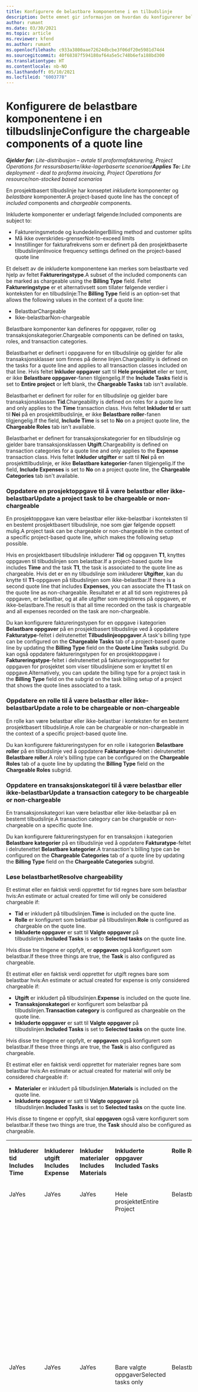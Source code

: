```yaml
---
title: Konfigurere de belastbare komponentene i en tilbudslinje
description: Dette emnet gir informasjon om hvordan du konfigurerer belastbare og ikke-belastbare komponenter på en prosjektbasert tilbudslinje.
author: rumant
ms.date: 03/30/2021
ms.topic: article
ms.reviewer: kfend
ms.author: rumant
ms.openlocfilehash: c933a3800aae72624dbcbe3f06df20e5981d74d4
ms.sourcegitcommit: 40f68387f594180af64a5e5c748b6efa188bd300
ms.translationtype: HT
ms.contentlocale: nb-NO
ms.lasthandoff: 05/10/2021
ms.locfileid: "6003778"
---
```

# <a name="configure-the-chargeable-components-of-a-quote-line"></a><span data-ttu-id="e3473-103">Konfigurere de belastbare komponentene i en tilbudslinje</span><span class="sxs-lookup"><span data-stu-id="e3473-103">Configure the chargeable components of a quote line</span></span> 

<span data-ttu-id="e3473-104">_**Gjelder for:** Lite-distribusjon – avtale til proformafakturering, Project Operations for ressursbaserte/ikke-lagerbaserte scenarioer_</span><span class="sxs-lookup"><span data-stu-id="e3473-104">_**Applies To:** Lite deployment - deal to proforma invoicing, Project Operations for resource/non-stocked based scenarios_</span></span>

<span data-ttu-id="e3473-105">En prosjektbasert tilbudslinje har konseptet *inkluderte* komponenter og *belastbare* komponenter.</span><span class="sxs-lookup"><span data-stu-id="e3473-105">A project-based quote line has the concept of *included* components and *chargeable* components.</span></span>

<span data-ttu-id="e3473-106">Inkluderte komponenter er underlagt følgende:</span><span class="sxs-lookup"><span data-stu-id="e3473-106">Included components are subject to:</span></span>

  - <span data-ttu-id="e3473-107">Faktureringsmetode og kundedelinger</span><span class="sxs-lookup"><span data-stu-id="e3473-107">Billing method and customer splits</span></span>
  - <span data-ttu-id="e3473-108">Må ikke overskrides-grenser</span><span class="sxs-lookup"><span data-stu-id="e3473-108">Not-to-exceed limits</span></span> 
  - <span data-ttu-id="e3473-109">Innstillinger for fakturafrekvens som er definert på den prosjektbaserte tilbudslinjen</span><span class="sxs-lookup"><span data-stu-id="e3473-109">Invoice frequency settings defined on the project-based quote line</span></span>

<span data-ttu-id="e3473-110">Et delsett av de inkluderte komponentene kan merkes som belastbarte ved hjelp av feltet **Faktureringstype**.</span><span class="sxs-lookup"><span data-stu-id="e3473-110">A subset of the included components can be marked as chargeable using the **Billing Type** field.</span></span> <span data-ttu-id="e3473-111">Feltet **Faktureringstype** er et alternativsett som tillater følgende verdier i konteksten for en tilbudslinje:</span><span class="sxs-lookup"><span data-stu-id="e3473-111">The **Billing Type** field is an option-set that allows the following values in the context of a quote line:</span></span>

  - <span data-ttu-id="e3473-112">Belastbar</span><span class="sxs-lookup"><span data-stu-id="e3473-112">Chargeable</span></span>
  - <span data-ttu-id="e3473-113">Ikke-belastbar</span><span class="sxs-lookup"><span data-stu-id="e3473-113">Non-chargeable</span></span>

<span data-ttu-id="e3473-114">Belastbare komponenter kan defineres for oppgaver, roller og transaksjonskategorier.</span><span class="sxs-lookup"><span data-stu-id="e3473-114">Chargeable components can be defined on tasks, roles, and transaction categories.</span></span>

<span data-ttu-id="e3473-115">Belastbarhet er definert i oppgavene for en tilbudslinje og gjelder for alle transaksjonsklasser som finnes på denne linjen.</span><span class="sxs-lookup"><span data-stu-id="e3473-115">Chargeability is defined on the tasks for a quote line and applies to all transaction classes included on that line.</span></span> <span data-ttu-id="e3473-116">Hvis feltet **Inkluder oppgaver** satt til **Hele prosjektet** eller er tomt, er ikke **Belastbare oppgaver**-fanen tilgjengelig.</span><span class="sxs-lookup"><span data-stu-id="e3473-116">If the **Include Tasks** field is set to **Entire project** or left blank, the **Chargeable Tasks** tab isn't available.</span></span>

<span data-ttu-id="e3473-117">Belastbarhet er definert for roller for en tilbudslinje og gjelder bare transaksjonsklassen **Tid**.</span><span class="sxs-lookup"><span data-stu-id="e3473-117">Chargeability is defined on roles for a quote line and only applies to the **Time** transaction class.</span></span> <span data-ttu-id="e3473-118">Hvis feltet **Inkluder td** er satt til **Nei** på en prosjekttilbudslinje, er ikke **Belastbare roller**-fanen tilgjengelig.</span><span class="sxs-lookup"><span data-stu-id="e3473-118">If the field, **Include Time** is set to **No** on a project quote line, the **Chargeable Roles** tab isn't available.</span></span>

<span data-ttu-id="e3473-119">Belastbarhet er definert for transaksjonskategorier for en tilbudslinje og gjelder bare transaksjonsklassen **Utgift**.</span><span class="sxs-lookup"><span data-stu-id="e3473-119">Chargeability is defined on transaction categories for a  quote line and only applies to the **Expense** transaction class.</span></span> <span data-ttu-id="e3473-120">Hvis feltet **Inkluder utgifter** er satt til **Nei** på en prosjekttilbudslinje, er ikke **Belastbare kategorier**-fanen tilgjengelig.</span><span class="sxs-lookup"><span data-stu-id="e3473-120">If the field, **Include Expenses** is set to **No** on a project quote line, the **Chargeable Categories** tab isn't available.</span></span>

### <a name="update-a-project-task-to-be-chargeable-or-non-chargeable"></a><span data-ttu-id="e3473-121">Oppdatere en prosjektoppgave til å være belastbar eller ikke-belastbar</span><span class="sxs-lookup"><span data-stu-id="e3473-121">Update a project task to be chargeable or non-chargeable</span></span>

<span data-ttu-id="e3473-122">En prosjektoppgave kan være belastbar eller ikke-belastbar i konteksten til en bestemt prosjektbasert tilbudslinje, noe som gjør følgende oppsett mulig.</span><span class="sxs-lookup"><span data-stu-id="e3473-122">A project task can be chargeable or non-chargeable in the context of a specific project-based quote line, which makes the following setup possible.</span></span>

<span data-ttu-id="e3473-123">Hvis en prosjektbasert tilbudslinje inkluderer **Tid** og oppgaven **T1**, knyttes oppgaven til tilbudslinjen som belastbar.</span><span class="sxs-lookup"><span data-stu-id="e3473-123">If a project-based quote line includes **Time** and the task **T1**, the task is associated to the quote line as chargeable.</span></span> <span data-ttu-id="e3473-124">Hvis det er en ny tilbudslinje som inkluderer **Utgifter**, kan du knytte til **T1**-oppgaven på tilbudslinjen som ikke-belastbar.</span><span class="sxs-lookup"><span data-stu-id="e3473-124">If there is a second quote line that includes **Expenses**, you can associate the **T1** task on the quote line as non-chargeable.</span></span> <span data-ttu-id="e3473-125">Resultatet er at all tid som registreres på oppgaven, er belastbar, og at alle utgifter som registreres på oppgaven, er ikke-belastbare.</span><span class="sxs-lookup"><span data-stu-id="e3473-125">The result is that all time recorded on the task is chargeable and all expenses recorded on the task are non-chargeable.</span></span>

<span data-ttu-id="e3473-126">Du kan konfigurere faktureringstypen for en oppgave i kategorien **Belastbare oppgaver** på en prosjektbasert tilbudslinje ved å oppdatere **Fakturatype**-feltet i delrutenettet **Tilbudslinjeoppgaver**.</span><span class="sxs-lookup"><span data-stu-id="e3473-126">A task's billing type can be configured on the **Chargeable Tasks** tab of a project-based quote line by updating the **Billing Type** field on the **Quote Line Tasks** subgrid.</span></span> <span data-ttu-id="e3473-127">Du kan også oppdatere faktureringstypen for en prosjektoppgave i **Faktureringstype**-feltet i delrutenettet på faktureringsoppsettet for oppgaven for prosjektet som viser tilbudslinjene som er knyttet til en oppgave.</span><span class="sxs-lookup"><span data-stu-id="e3473-127">Alternatively, you can update the billing type for a project task in the **Billing Type** field on the subgrid on the task billing setup of a project that shows the quote lines associated to a task.</span></span>

### <a name="update-a-role-to-be-chargeable-or-non-chargeable"></a><span data-ttu-id="e3473-128">Oppdatere en rolle til å være belastbar eller ikke-belastbar</span><span class="sxs-lookup"><span data-stu-id="e3473-128">Update a role to be chargeable or non-chargeable</span></span>

<span data-ttu-id="e3473-129">En rolle kan være belastbar eller ikke-belastbar i konteksten for en bestemt prosjektbasert tilbudslinje.</span><span class="sxs-lookup"><span data-stu-id="e3473-129">A role can be chargeable or non-chargeable in the context of a specific project-based quote line.</span></span>

<span data-ttu-id="e3473-130">Du kan konfigurere faktureringstypen for en rolle i kategorien **Belastbare roller** på en tilbudslinje ved å oppdatere **Fakturatype**-feltet i delrutenettet **Belastbare roller**.</span><span class="sxs-lookup"><span data-stu-id="e3473-130">A role's billing type can be configured on the **Chargeable Roles** tab of a quote line by updating the **Billing Type** field on the **Chargeable Roles** subgrid.</span></span>

### <a name="update-a-transaction-category-to-be-chargeable-or-non-chargeable"></a><span data-ttu-id="e3473-131">Oppdatere en transaksjonskategori til å være belastbar eller ikke-belastbar</span><span class="sxs-lookup"><span data-stu-id="e3473-131">Update a transaction category to be chargeable or non-chargeable</span></span>

<span data-ttu-id="e3473-132">En transaksjonskategori kan være belastbar eller ikke-belastbar på en bestemt tilbudslinje.</span><span class="sxs-lookup"><span data-stu-id="e3473-132">A transaction category can be chargeable or non-chargeable on a specific quote line.</span></span>

<span data-ttu-id="e3473-133">Du kan konfigurere faktureringstypen for en transaksjon i kategorien **Belastbare kategorier** på en tilbudslinje ved å oppdatere **Fakturatype**-feltet i delrutenettet **Belastbare kategorier**.</span><span class="sxs-lookup"><span data-stu-id="e3473-133">A transaction's billing type can be configured on the **Chargeable Categories** tab of a quote line by updating the **Billing Type** field on the **Chargeable Categories** subgrid.</span></span>

### <a name="resolve-chargeability"></a><span data-ttu-id="e3473-134">Løse belastbarhet</span><span class="sxs-lookup"><span data-stu-id="e3473-134">Resolve chargeability</span></span>
<span data-ttu-id="e3473-135">Et estimat eller en faktisk verdi opprettet for tid regnes bare som belastbar hvis:</span><span class="sxs-lookup"><span data-stu-id="e3473-135">An estimate or actual created for time will only be considered chargeable if:</span></span>

   - <span data-ttu-id="e3473-136">**Tid** er inkludert på tilbudslinjen.</span><span class="sxs-lookup"><span data-stu-id="e3473-136">**Time** is included on the quote line.</span></span>
   - <span data-ttu-id="e3473-137">**Rolle** er konfigurert som belastbar på tilbudslinjen.</span><span class="sxs-lookup"><span data-stu-id="e3473-137">**Role** is configured as chargeable on the quote line.</span></span>
   - <span data-ttu-id="e3473-138">**Inkluderte oppgaver** er satt til **Valgte oppgaver** på tilbudslinjen.</span><span class="sxs-lookup"><span data-stu-id="e3473-138">**Included Tasks** is set to **Selected tasks** on the quote line.</span></span> 

<span data-ttu-id="e3473-139">Hvis disse tre tingene er oppfylt, er **oppgaven** også konfigurert som belastbar.</span><span class="sxs-lookup"><span data-stu-id="e3473-139">If these three things are true, the **Task** is also configured as chargeable.</span></span> 

<span data-ttu-id="e3473-140">Et estimat eller en faktisk verdi opprettet for utgift regnes bare som belastbar hvis:</span><span class="sxs-lookup"><span data-stu-id="e3473-140">An estimate or actual created for expense is only considered chargeable if:</span></span> 

   - <span data-ttu-id="e3473-141">**Utgift** er inkludert på tilbudslinjen.</span><span class="sxs-lookup"><span data-stu-id="e3473-141">**Expense** is included on the quote line.</span></span>
   - <span data-ttu-id="e3473-142">**Transaksjonskategori** er konfigurert som belastbar på tilbudslinjen.</span><span class="sxs-lookup"><span data-stu-id="e3473-142">**Transaction category** is configured as chargeable on the quote line.</span></span>
   - <span data-ttu-id="e3473-143">**Inkluderte oppgaver** er satt til **Valgte oppgaver** på tilbudslinjen.</span><span class="sxs-lookup"><span data-stu-id="e3473-143">**Included Tasks** is set to **Selected tasks** on the quote line.</span></span>

<span data-ttu-id="e3473-144">Hvis disse tre tingene er oppfylt, er **oppgaven** også konfigurert som belastbar.</span><span class="sxs-lookup"><span data-stu-id="e3473-144">If these three things are true, the **Task** is also configured as chargeable.</span></span> 

<span data-ttu-id="e3473-145">Et estimat eller en faktisk verdi opprettet for materialer regnes bare som belastbar hvis:</span><span class="sxs-lookup"><span data-stu-id="e3473-145">An estimate or actual created for material will only be considered chargeable if:</span></span>

   - <span data-ttu-id="e3473-146">**Materialer** er inkludert på tilbudslinjen.</span><span class="sxs-lookup"><span data-stu-id="e3473-146">**Materials** is included on the quote line.</span></span>
   - <span data-ttu-id="e3473-147">**Inkluderte oppgaver** er satt til **Valgte oppgaver** på tilbudslinjen.</span><span class="sxs-lookup"><span data-stu-id="e3473-147">**Included Tasks** is set to **Selected tasks** on the quote line.</span></span>

<span data-ttu-id="e3473-148">Hvis disse to tingene er oppfylt, skal **oppgaven** også være konfigurert som belastbar.</span><span class="sxs-lookup"><span data-stu-id="e3473-148">If these two things are true, the **Task** should also be configured as chargeable.</span></span> 


<table border="0" cellspacing="0" cellpadding="0">
    <tbody>
        <tr>
            <td width="70" valign="top">
                <p><span data-ttu-id="e3473-149">
                    <strong>Inkluderer tid</strong>
                </span><span class="sxs-lookup"><span data-stu-id="e3473-149">
                    <strong>Includes Time</strong>
                </span></span></p>
            </td>
            <td width="78" valign="top">
                <p><span data-ttu-id="e3473-150">
                    <strong>Inkluderer utgift</strong>
                    <strong></strong>
                </span><span class="sxs-lookup"><span data-stu-id="e3473-150">
                    <strong>Includes Expense</strong>
                    <strong></strong>
                </span></span></p>
            </td>
            <td width="63" valign="top">
                <p><span data-ttu-id="e3473-151">
                    <strong>Inkluder materialer</strong>
                    <strong></strong>
                </span><span class="sxs-lookup"><span data-stu-id="e3473-151">
                    <strong>Includes Materials</strong>
                    <strong></strong>
                </span></span></p>
            </td>
            <td width="75" valign="top">
                <p><span data-ttu-id="e3473-152">
                    <strong>Inkluderte oppgaver</strong>
                    <strong></strong>
                </span><span class="sxs-lookup"><span data-stu-id="e3473-152">
                    <strong>Included Tasks</strong>
                    <strong></strong>
                </span></span></p>
            </td>
            <td width="65" valign="top">
                <p><span data-ttu-id="e3473-153">
                    <strong>Rolle</strong>
                    <strong></strong>
                </span><span class="sxs-lookup"><span data-stu-id="e3473-153">
                    <strong>Role</strong>
                    <strong></strong>
                </span></span></p>
            </td>
            <td width="70" valign="top">
                <p><span data-ttu-id="e3473-154">
                    <strong>Kategori</strong>
                    <strong></strong>
                </span><span class="sxs-lookup"><span data-stu-id="e3473-154">
                    <strong>Category</strong>
                    <strong></strong>
                </span></span></p>
            </td>
            <td width="65" valign="top">
                <p><span data-ttu-id="e3473-155">
                    <strong>Oppgave</strong>
                    <strong></strong>
                </span><span class="sxs-lookup"><span data-stu-id="e3473-155">
                    <strong>Task</strong>
                    <strong></strong>
                </span></span></p>
            </td>
            <td width="350" valign="top">
                <p><span data-ttu-id="e3473-156">
                    <strong>Innvirkning på belastbarhet</strong>
                </span><span class="sxs-lookup"><span data-stu-id="e3473-156">
                    <strong>Chargeability impact</strong>
                </span></span></p>
            </td>
        </tr>
        <tr>
            <td width="70" valign="top">
                <p>
<span data-ttu-id="e3473-157">Ja</span><span class="sxs-lookup"><span data-stu-id="e3473-157">Yes</span></span> </p>
            </td>
            <td width="78" valign="top">
                <p>
<span data-ttu-id="e3473-158">Ja</span><span class="sxs-lookup"><span data-stu-id="e3473-158">Yes</span></span> </p>
            </td>
            <td width="63" valign="top">
                <p>
<span data-ttu-id="e3473-159">Ja</span><span class="sxs-lookup"><span data-stu-id="e3473-159">Yes</span></span> </p>
            </td>
            <td width="75" valign="top">
                <p>
<span data-ttu-id="e3473-160">Hele prosjektet</span><span class="sxs-lookup"><span data-stu-id="e3473-160">Entire Project</span></span> </p>
            </td>
            <td width="65" valign="top">
                <p>
<span data-ttu-id="e3473-161">Belastbar</span><span class="sxs-lookup"><span data-stu-id="e3473-161">Chargeable</span></span> </p>
            </td>
            <td width="70" valign="top">
                <p>
<span data-ttu-id="e3473-162">Belastbar</span><span class="sxs-lookup"><span data-stu-id="e3473-162">Chargeable</span></span> </p>
            </td>
            <td width="65" valign="top">
                <p>
<span data-ttu-id="e3473-163">Kan ikke angis</span><span class="sxs-lookup"><span data-stu-id="e3473-163">Cannot be set</span></span> </p>
            </td>
            <td width="350" valign="top">
                <p>
<span data-ttu-id="e3473-164">Fakturering på en faktisk tidsverdi: Belastbar</span><span class="sxs-lookup"><span data-stu-id="e3473-164">Billing on a time actual: Chargeable</span></span> </p>
                <p>
<span data-ttu-id="e3473-165">Faktureringstype for en faktisk utgiftsverdi: Belastbar</span><span class="sxs-lookup"><span data-stu-id="e3473-165">Billing type on expense actual: Chargeable</span></span> </p>
                <p>
<span data-ttu-id="e3473-166">Faktureringstype for en faktisk materialeverdi: Belastbar</span><span class="sxs-lookup"><span data-stu-id="e3473-166">Billing type on material actual: Chargeable</span></span> </p>
            </td>
        </tr>
        <tr>
            <td width="70" valign="top">
                <p>
<span data-ttu-id="e3473-167">Ja</span><span class="sxs-lookup"><span data-stu-id="e3473-167">Yes</span></span> </p>
            </td>
            <td width="78" valign="top">
                <p>
<span data-ttu-id="e3473-168">Ja</span><span class="sxs-lookup"><span data-stu-id="e3473-168">Yes</span></span> </p>
            </td>
            <td width="63" valign="top">
                <p>
<span data-ttu-id="e3473-169">Ja</span><span class="sxs-lookup"><span data-stu-id="e3473-169">Yes</span></span> </p>
            </td>
            <td width="75" valign="top">
                <p>
<span data-ttu-id="e3473-170">Bare valgte oppgaver</span><span class="sxs-lookup"><span data-stu-id="e3473-170">Selected tasks only</span></span> </p>
            </td>
            <td width="65" valign="top">
                <p>
<span data-ttu-id="e3473-171">Belastbar</span><span class="sxs-lookup"><span data-stu-id="e3473-171">Chargeable</span></span> </p>
            </td>
            <td width="70" valign="top">
                <p>
<span data-ttu-id="e3473-172">Belastbar</span><span class="sxs-lookup"><span data-stu-id="e3473-172">Chargeable</span></span> </p>
            </td>
            <td width="65" valign="top">
                <p>
<span data-ttu-id="e3473-173">Belastbar</span><span class="sxs-lookup"><span data-stu-id="e3473-173">Chargeable</span></span> </p>
            </td>
            <td width="350" valign="top">
                <p>
<span data-ttu-id="e3473-174">Fakturering på en faktisk tidsverdi: Belastbar</span><span class="sxs-lookup"><span data-stu-id="e3473-174">Billing on a time actual: Chargeable</span></span> </p>
                <p>
<span data-ttu-id="e3473-175">Faktureringstype for en faktisk utgiftsverdi: Belastbar</span><span class="sxs-lookup"><span data-stu-id="e3473-175">Billing type on expense actual: Chargeable</span></span> </p>
                <p>
<span data-ttu-id="e3473-176">Faktureringstype for en faktisk materialeverdi: Belastbar</span><span class="sxs-lookup"><span data-stu-id="e3473-176">Billing type on material actual: Chargeable</span></span> </p>
            </td>
        </tr>
        <tr>
            <td width="70" valign="top">
                <p>
<span data-ttu-id="e3473-177">Ja</span><span class="sxs-lookup"><span data-stu-id="e3473-177">Yes</span></span> </p>
            </td>
            <td width="78" valign="top">
                <p>
<span data-ttu-id="e3473-178">Ja</span><span class="sxs-lookup"><span data-stu-id="e3473-178">Yes</span></span> </p>
            </td>
            <td width="63" valign="top">
                <p>
<span data-ttu-id="e3473-179">Ja</span><span class="sxs-lookup"><span data-stu-id="e3473-179">Yes</span></span> </p>
            </td>
            <td width="75" valign="top">
                <p>
<span data-ttu-id="e3473-180">Bare valgte oppgaver</span><span class="sxs-lookup"><span data-stu-id="e3473-180">Selected tasks only</span></span> </p>
            </td>
            <td width="65" valign="top">
                <p><span data-ttu-id="e3473-181">
                    <strong>Ikke-belastbar</strong>
                </span><span class="sxs-lookup"><span data-stu-id="e3473-181">
                    <strong>Non - Chargeable</strong>
                </span></span></p>
            </td>
            <td width="70" valign="top">
                <p>
<span data-ttu-id="e3473-182">Belastbar</span><span class="sxs-lookup"><span data-stu-id="e3473-182">Chargeable</span></span> </p>
            </td>
            <td width="65" valign="top">
                <p>
<span data-ttu-id="e3473-183">Belastbar</span><span class="sxs-lookup"><span data-stu-id="e3473-183">Chargeable</span></span> </p>
            </td>
            <td width="350" valign="top">
                <p>
<span data-ttu-id="e3473-184">Fakturering på en faktisk tidsverdi: <strong>Ikke-belastbar</strong>
                </span><span class="sxs-lookup"><span data-stu-id="e3473-184">Billing on a time actual: <strong>Non-Chargeable</strong>
                </span></span></p>
                <p>
<span data-ttu-id="e3473-185">Faktureringstype for en faktisk utgiftsverdi: Belastbar</span><span class="sxs-lookup"><span data-stu-id="e3473-185">Billing type on expense actual: Chargeable</span></span> </p>
                <p>
<span data-ttu-id="e3473-186">Faktureringstype for en faktisk materialeverdi: Belastbar</span><span class="sxs-lookup"><span data-stu-id="e3473-186">Billing type on material actual: Chargeable</span></span> </p>
            </td>
        </tr>
        <tr>
            <td width="70" valign="top">
                <p>
<span data-ttu-id="e3473-187">Ja</span><span class="sxs-lookup"><span data-stu-id="e3473-187">Yes</span></span> </p>
            </td>
            <td width="78" valign="top">
                <p>
<span data-ttu-id="e3473-188">Ja</span><span class="sxs-lookup"><span data-stu-id="e3473-188">Yes</span></span> </p>
            </td>
            <td width="63" valign="top">
                <p>
<span data-ttu-id="e3473-189">Ja</span><span class="sxs-lookup"><span data-stu-id="e3473-189">Yes</span></span> </p>
            </td>
            <td width="75" valign="top">
                <p>
<span data-ttu-id="e3473-190">Bare valgte oppgaver</span><span class="sxs-lookup"><span data-stu-id="e3473-190">Selected tasks only</span></span> </p>
            </td>
            <td width="65" valign="top">
                <p>
<span data-ttu-id="e3473-191">Belastbar</span><span class="sxs-lookup"><span data-stu-id="e3473-191">Chargeable</span></span> </p>
            </td>
            <td width="70" valign="top">
                <p>
<span data-ttu-id="e3473-192">Belastbar</span><span class="sxs-lookup"><span data-stu-id="e3473-192">Chargeable</span></span> </p>
            </td>
            <td width="65" valign="top">
                <p><span data-ttu-id="e3473-193">
                    <strong>Ikke-belastbar</strong>
                </span><span class="sxs-lookup"><span data-stu-id="e3473-193">
                    <strong>Non-Chargeable</strong>
                </span></span></p>
            </td>
            <td width="350" valign="top">
                <p>
<span data-ttu-id="e3473-194">Fakturering på en faktisk tidsverdi: <strong>Ikke-belastbar</strong>
                </span><span class="sxs-lookup"><span data-stu-id="e3473-194">Billing on a time actual: <strong>Non-Chargeable</strong>
                </span></span></p>
                <p>
<span data-ttu-id="e3473-195">Faktureringstype for en faktisk utgiftsverdi: <strong>Ikke-belastbar</strong>
                </span><span class="sxs-lookup"><span data-stu-id="e3473-195">Billing type on expense actual: <strong>Non-Chargeable</strong>
                </span></span></p>
                <p>
<span data-ttu-id="e3473-196">Faktureringstype for en faktisk materialeverdi: <strong>Ikke-belastbar</strong>
                </span><span class="sxs-lookup"><span data-stu-id="e3473-196">Billing type on material actual: <strong>Non-Chargeable</strong>
                </span></span></p>
            </td>
        </tr>
        <tr>
            <td width="70" valign="top">
                <p>
<span data-ttu-id="e3473-197">Ja</span><span class="sxs-lookup"><span data-stu-id="e3473-197">Yes</span></span> </p>
            </td>
            <td width="78" valign="top">
                <p>
<span data-ttu-id="e3473-198">Ja</span><span class="sxs-lookup"><span data-stu-id="e3473-198">Yes</span></span> </p>
            </td>
            <td width="63" valign="top">
                <p>
<span data-ttu-id="e3473-199">Ja</span><span class="sxs-lookup"><span data-stu-id="e3473-199">Yes</span></span> </p>
            </td>
            <td width="75" valign="top">
                <p>
<span data-ttu-id="e3473-200">Bare valgte oppgaver</span><span class="sxs-lookup"><span data-stu-id="e3473-200">Selected tasks only</span></span> </p>
            </td>
            <td width="65" valign="top">
                <p><span data-ttu-id="e3473-201">
                    <strong>Ikke-belastbar</strong>
                </span><span class="sxs-lookup"><span data-stu-id="e3473-201">
                    <strong>Non-Chargeable</strong>
                </span></span></p>
            </td>
            <td width="70" valign="top">
                <p>
<span data-ttu-id="e3473-202">Belastbar</span><span class="sxs-lookup"><span data-stu-id="e3473-202">Chargeable</span></span> </p>
            </td>
            <td width="65" valign="top">
                <p><span data-ttu-id="e3473-203">
                    <strong>Ikke-belastbar</strong>
                </span><span class="sxs-lookup"><span data-stu-id="e3473-203">
                    <strong>Non- Chargeable</strong>
                </span></span></p>
            </td>
            <td width="350" valign="top">
                <p>
<span data-ttu-id="e3473-204">Fakturering på en faktisk tidsverdi: <strong>Ikke-belastbar</strong>
                </span><span class="sxs-lookup"><span data-stu-id="e3473-204">Billing on a time actual: <strong>Non-Chargeable</strong>
                </span></span></p>
                <p>
<span data-ttu-id="e3473-205">Faktureringstype for en faktisk utgiftsverdi: <strong>Ikke-belastbar</strong>
                </span><span class="sxs-lookup"><span data-stu-id="e3473-205">Billing type on expense actual: <strong>Non-Chargeable</strong>
                </span></span></p>
                <p>
<span data-ttu-id="e3473-206">Faktureringstype for en faktisk materialeverdi: <strong>Ikke-belastbar</strong>
                </span><span class="sxs-lookup"><span data-stu-id="e3473-206">Billing type on material actual: <strong> Non-Chargeable</strong>
                </span></span></p>
            </td>
        </tr>
        <tr>
            <td width="70" valign="top">
                <p>
<span data-ttu-id="e3473-207">Ja</span><span class="sxs-lookup"><span data-stu-id="e3473-207">Yes</span></span> </p>
            </td>
            <td width="78" valign="top">
                <p>
<span data-ttu-id="e3473-208">Ja</span><span class="sxs-lookup"><span data-stu-id="e3473-208">Yes</span></span> </p>
            </td>
            <td width="63" valign="top">
                <p>
<span data-ttu-id="e3473-209">Ja</span><span class="sxs-lookup"><span data-stu-id="e3473-209">Yes</span></span> </p>
            </td>
            <td width="75" valign="top">
                <p>
<span data-ttu-id="e3473-210">Bare valgte oppgaver</span><span class="sxs-lookup"><span data-stu-id="e3473-210">Selected tasks only</span></span> </p>
            </td>
            <td width="65" valign="top">
                <p><span data-ttu-id="e3473-211">
                    <strong>Ikke-belastbar</strong>
                </span><span class="sxs-lookup"><span data-stu-id="e3473-211">
                    <strong>Non-Chargeable</strong>
                </span></span></p>
            </td>
            <td width="70" valign="top">
                <p><span data-ttu-id="e3473-212">
                    <strong>Ikke-belastbar</strong>
                </span><span class="sxs-lookup"><span data-stu-id="e3473-212">
                    <strong>Non-Chargeable</strong>
                </span></span></p>
            </td>
            <td width="65" valign="top">
                <p>
<span data-ttu-id="e3473-213">Belastbar</span><span class="sxs-lookup"><span data-stu-id="e3473-213">Chargeable</span></span> </p>
            </td>
            <td width="350" valign="top">
                <p>
<span data-ttu-id="e3473-214">Fakturering på en faktisk tidsverdi: <strong>Ikke-belastbar</strong>
                </span><span class="sxs-lookup"><span data-stu-id="e3473-214">Billing on a time actual: <strong>Non-Chargeable</strong>
                </span></span></p>
                <p>
<span data-ttu-id="e3473-215">Faktureringstype for en faktisk utgiftsverdi: <strong>Ikke-belastbar</strong>
                </span><span class="sxs-lookup"><span data-stu-id="e3473-215">Billing type on expense actual: <strong> Non-Chargeable</strong>
                </span></span></p>
                <p>
<span data-ttu-id="e3473-216">Faktureringstype for en faktisk materialeverdi: Belastbar</span><span class="sxs-lookup"><span data-stu-id="e3473-216">Billing type on material actual: Chargeable</span></span> </p>
            </td>
        </tr>
        <tr>
            <td width="70" valign="top">
                <p><span data-ttu-id="e3473-217">
                    <strong>No</strong>
                </span><span class="sxs-lookup"><span data-stu-id="e3473-217">
                    <strong>No</strong>
                </span></span></p>
            </td>
            <td width="78" valign="top">
                <p>
<span data-ttu-id="e3473-218">Ja</span><span class="sxs-lookup"><span data-stu-id="e3473-218">Yes</span></span> </p>
            </td>
            <td width="63" valign="top">
                <p>
<span data-ttu-id="e3473-219">Ja</span><span class="sxs-lookup"><span data-stu-id="e3473-219">Yes</span></span> </p>
            </td>
            <td width="75" valign="top">
                <p>
<span data-ttu-id="e3473-220">Hele prosjektet</span><span class="sxs-lookup"><span data-stu-id="e3473-220">Entire Project</span></span> </p>
            </td>
            <td width="65" valign="top">
                <p>
<span data-ttu-id="e3473-221">Kan ikke angis</span><span class="sxs-lookup"><span data-stu-id="e3473-221">Cannot be set</span></span> </p>
            </td>
            <td width="70" valign="top">
                <p><span data-ttu-id="e3473-222">
                    <strong>Belastbar</strong>
                </span><span class="sxs-lookup"><span data-stu-id="e3473-222">
                    <strong>Chargeable</strong>
                </span></span></p>
            </td>
            <td width="65" valign="top">
                <p>
<span data-ttu-id="e3473-223">Kan ikke angis</span><span class="sxs-lookup"><span data-stu-id="e3473-223">Cannot be set</span></span> </p>
            </td>
            <td width="350" valign="top">
                <p>
<span data-ttu-id="e3473-224">Fakturering på en faktisk tidsverdi: <strong>Ikke tilgjengelig</strong>
                </span><span class="sxs-lookup"><span data-stu-id="e3473-224">Billing on a time actual: <strong>Not available</strong>
                </span></span></p>
                <p>
<span data-ttu-id="e3473-225">Faktureringstype for en faktisk utgiftsverdi: Belastbar</span><span class="sxs-lookup"><span data-stu-id="e3473-225">Billing type on expense actual: Chargeable</span></span> </p>
                <p>
<span data-ttu-id="e3473-226">Faktureringstype for en faktisk materialeverdi: Belastbar</span><span class="sxs-lookup"><span data-stu-id="e3473-226">Billing type on material actual: Chargeable</span></span> </p>
            </td>
        </tr>
        <tr>
            <td width="70" valign="top">
                <p><span data-ttu-id="e3473-227">
                    <strong>No</strong>
                </span><span class="sxs-lookup"><span data-stu-id="e3473-227">
                    <strong>No</strong>
                </span></span></p>
            </td>
            <td width="78" valign="top">
                <p>
<span data-ttu-id="e3473-228">Ja</span><span class="sxs-lookup"><span data-stu-id="e3473-228">Yes</span></span> </p>
            </td>
            <td width="63" valign="top">
                <p>
<span data-ttu-id="e3473-229">Ja</span><span class="sxs-lookup"><span data-stu-id="e3473-229">Yes</span></span> </p>
            </td>
            <td width="75" valign="top">
                <p>
<span data-ttu-id="e3473-230">Hele prosjektet</span><span class="sxs-lookup"><span data-stu-id="e3473-230">Entire Project</span></span> </p>
            </td>
            <td width="65" valign="top">
                <p>
<span data-ttu-id="e3473-231">Kan ikke angis</span><span class="sxs-lookup"><span data-stu-id="e3473-231">Cannot be set</span></span> </p>
            </td>
            <td width="70" valign="top">
                <p><span data-ttu-id="e3473-232">
                    <strong>Ikke-belastbar</strong>
                </span><span class="sxs-lookup"><span data-stu-id="e3473-232">
                    <strong>Non-Chargeable</strong>
                </span></span></p>
            </td>
            <td width="65" valign="top">
                <p>
<span data-ttu-id="e3473-233">Kan ikke angis</span><span class="sxs-lookup"><span data-stu-id="e3473-233">Cannot be set</span></span> </p>
            </td>
            <td width="350" valign="top">
                <p>
<span data-ttu-id="e3473-234">Fakturering på en faktisk tidsverdi: <strong>Ikke tilgjengelig</strong>
                </span><span class="sxs-lookup"><span data-stu-id="e3473-234">Billing on a time actual: <strong>Not available</strong>
                </span></span></p>
                <p>
<span data-ttu-id="e3473-235">Faktureringstype for en faktisk utgiftsverdi: <strong>Ikke-belastbar</strong>
                </span><span class="sxs-lookup"><span data-stu-id="e3473-235">Billing type on expense actual: <strong> Non-chargeable</strong>
                </span></span></p>
                <p>
<span data-ttu-id="e3473-236">Faktureringstype for en faktisk materialeverdi: Belastbar</span><span class="sxs-lookup"><span data-stu-id="e3473-236">Billing type on material actual: Chargeable</span></span> </p>
            </td>
        </tr>
        <tr>
            <td width="70" valign="top">
                <p>
<span data-ttu-id="e3473-237">Ja</span><span class="sxs-lookup"><span data-stu-id="e3473-237">Yes</span></span> </p>
            </td>
            <td width="78" valign="top">
                <p><span data-ttu-id="e3473-238">
                    <strong>No</strong>
                </span><span class="sxs-lookup"><span data-stu-id="e3473-238">
                    <strong>No</strong>
                </span></span></p>
            </td>
            <td width="63" valign="top">
                <p>
<span data-ttu-id="e3473-239">Ja</span><span class="sxs-lookup"><span data-stu-id="e3473-239">Yes</span></span> </p>
            </td>
            <td width="75" valign="top">
                <p>
<span data-ttu-id="e3473-240">Hele prosjektet</span><span class="sxs-lookup"><span data-stu-id="e3473-240">Entire Project</span></span> </p>
            </td>
            <td width="65" valign="top">
                <p>
<span data-ttu-id="e3473-241">Belastbar</span><span class="sxs-lookup"><span data-stu-id="e3473-241">Chargeable</span></span> </p>
            </td>
            <td width="70" valign="top">
                <p>
<span data-ttu-id="e3473-242">Kan ikke angis</span><span class="sxs-lookup"><span data-stu-id="e3473-242">Cannot be set</span></span> </p>
            </td>
            <td width="65" valign="top">
                <p>
<span data-ttu-id="e3473-243">Kan ikke angis</span><span class="sxs-lookup"><span data-stu-id="e3473-243">Cannot be set</span></span> </p>
            </td>
            <td width="350" valign="top">
                <p>
<span data-ttu-id="e3473-244">Fakturering på en faktisk tidsverdi: Belastbar</span><span class="sxs-lookup"><span data-stu-id="e3473-244">Billing on a time actual: Chargeable</span></span> </p>
                <p>
<span data-ttu-id="e3473-245">Faktureringstype for en faktisk utgiftsverdi:<strong> Ikke tilgjengelig</strong>
                </span><span class="sxs-lookup"><span data-stu-id="e3473-245">Billing type on expense actual:<strong> Not available</strong>
                </span></span></p>
                <p>
<span data-ttu-id="e3473-246">Faktureringstype for en faktisk materialeverdi: Belastbar</span><span class="sxs-lookup"><span data-stu-id="e3473-246">Billing type on material actual: Chargeable</span></span> </p>
            </td>
        </tr>
        <tr>
            <td width="70" valign="top">
                <p>
<span data-ttu-id="e3473-247">Ja</span><span class="sxs-lookup"><span data-stu-id="e3473-247">Yes</span></span> </p>
            </td>
            <td width="78" valign="top">
                <p><span data-ttu-id="e3473-248">
                    <strong>No</strong>
                </span><span class="sxs-lookup"><span data-stu-id="e3473-248">
                    <strong>No</strong>
                </span></span></p>
            </td>
            <td width="63" valign="top">
                <p>
<span data-ttu-id="e3473-249">Ja</span><span class="sxs-lookup"><span data-stu-id="e3473-249">Yes</span></span> </p>
            </td>
            <td width="75" valign="top">
                <p>
<span data-ttu-id="e3473-250">Hele prosjektet</span><span class="sxs-lookup"><span data-stu-id="e3473-250">Entire Project</span></span> </p>
            </td>
            <td width="65" valign="top">
                <p><span data-ttu-id="e3473-251">
                    <strong>Ikke-belastbar</strong>
                </span><span class="sxs-lookup"><span data-stu-id="e3473-251">
                    <strong>Non-Chargeable</strong>
                </span></span></p>
            </td>
            <td width="70" valign="top">
                <p>
<span data-ttu-id="e3473-252">Kan ikke angis</span><span class="sxs-lookup"><span data-stu-id="e3473-252">Cannot be set</span></span> </p>
            </td>
            <td width="65" valign="top">
                <p>
<span data-ttu-id="e3473-253">Kan ikke angis</span><span class="sxs-lookup"><span data-stu-id="e3473-253">Cannot be set</span></span> </p>
            </td>
            <td width="350" valign="top">
                <p>
<span data-ttu-id="e3473-254">Fakturering på en faktisk tidsverdi: <strong>Ikke-belastbar </strong>
                </span><span class="sxs-lookup"><span data-stu-id="e3473-254">Billing on a time actual: <strong>Non-chargeable </strong>
                </span></span></p>
                <p>
<span data-ttu-id="e3473-255">Faktureringstype for en faktisk utgiftsverdi:<strong> Ikke tilgjengelig</strong>
                </span><span class="sxs-lookup"><span data-stu-id="e3473-255">Billing type on expense actual:<strong> Not available</strong>
                </span></span></p>
                <p>
<span data-ttu-id="e3473-256">Faktureringstype for en faktisk materialeverdi: Belastbar</span><span class="sxs-lookup"><span data-stu-id="e3473-256">Billing type on material actual: Chargeable</span></span> </p>
            </td>
        </tr>
        <tr>
            <td width="70" valign="top">
                <p>
<span data-ttu-id="e3473-257">Ja</span><span class="sxs-lookup"><span data-stu-id="e3473-257">Yes</span></span> </p>
            </td>
            <td width="78" valign="top">
                <p>
<span data-ttu-id="e3473-258">Ja</span><span class="sxs-lookup"><span data-stu-id="e3473-258">Yes</span></span> </p>
            </td>
            <td width="63" valign="top">
                <p><span data-ttu-id="e3473-259">
                    <strong>No</strong>
                </span><span class="sxs-lookup"><span data-stu-id="e3473-259">
                    <strong>No</strong>
                </span></span></p>
            </td>
            <td width="75" valign="top">
                <p>
<span data-ttu-id="e3473-260">Hele prosjektet</span><span class="sxs-lookup"><span data-stu-id="e3473-260">Entire Project</span></span> </p>
            </td>
            <td width="65" valign="top">
                <p>
<span data-ttu-id="e3473-261">Belastbar</span><span class="sxs-lookup"><span data-stu-id="e3473-261">Chargeable</span></span> </p>
            </td>
            <td width="70" valign="top">
                <p>
<span data-ttu-id="e3473-262">Belastbar</span><span class="sxs-lookup"><span data-stu-id="e3473-262">Chargeable</span></span> </p>
            </td>
            <td width="65" valign="top">
                <p>
<span data-ttu-id="e3473-263">Kan ikke angis</span><span class="sxs-lookup"><span data-stu-id="e3473-263">Cannot be set</span></span> </p>
            </td>
            <td width="350" valign="top">
                <p>
<span data-ttu-id="e3473-264">Fakturering på en faktisk tidsverdi: Belastbar</span><span class="sxs-lookup"><span data-stu-id="e3473-264">Billing on a time actual: Chargeable</span></span> </p>
                <p>
<span data-ttu-id="e3473-265">Faktureringstype for en faktisk utgiftsverdi: Belastbar</span><span class="sxs-lookup"><span data-stu-id="e3473-265">Billing type on expense actual: Chargeable</span></span> </p>
                <p>
<span data-ttu-id="e3473-266">Faktureringstype for en faktisk materialeverdi: <strong>Ikke tilgjengelig</strong>
                </span><span class="sxs-lookup"><span data-stu-id="e3473-266">Billing type on material actual: <strong> Not available</strong>
                </span></span></p>
            </td>
        </tr>
        <tr>
            <td width="70" valign="top">
                <p>
<span data-ttu-id="e3473-267">Ja</span><span class="sxs-lookup"><span data-stu-id="e3473-267">Yes</span></span> </p>
            </td>
            <td width="78" valign="top">
                <p>
<span data-ttu-id="e3473-268">Ja</span><span class="sxs-lookup"><span data-stu-id="e3473-268">Yes</span></span> </p>
            </td>
            <td width="63" valign="top">
                <p><span data-ttu-id="e3473-269">
                    <strong>No</strong>
                </span><span class="sxs-lookup"><span data-stu-id="e3473-269">
                    <strong>No</strong>
                </span></span></p>
            </td>
            <td width="75" valign="top">
                <p>
<span data-ttu-id="e3473-270">Hele prosjektet</span><span class="sxs-lookup"><span data-stu-id="e3473-270">Entire Project</span></span> </p>
            </td>
            <td width="65" valign="top">
                <p><span data-ttu-id="e3473-271">
                    <strong>Ikke-belastbar</strong>
                </span><span class="sxs-lookup"><span data-stu-id="e3473-271">
                    <strong>Non-Chargeable</strong>
                </span></span></p>
            </td>
            <td width="70" valign="top">
                <p><span data-ttu-id="e3473-272">
                    <strong>Ikke-belastbar</strong>
                </span><span class="sxs-lookup"><span data-stu-id="e3473-272">
                    <strong>Non-chargeable</strong>
                </span></span></p>
            </td>
            <td width="65" valign="top">
                <p>
<span data-ttu-id="e3473-273">Kan ikke angis</span><span class="sxs-lookup"><span data-stu-id="e3473-273">Cannot be set</span></span> </p>
            </td>
            <td width="350" valign="top">
                <p>
<span data-ttu-id="e3473-274">Fakturering på en faktisk tidsverdi: <strong>Ikke-belastbar </strong>
                </span><span class="sxs-lookup"><span data-stu-id="e3473-274">Billing on a time actual: <strong>Non-chargeable </strong>
                </span></span></p>
                <p>
<span data-ttu-id="e3473-275">Faktureringstype for en faktisk utgiftsverdi:<strong> Ikke-belastbar </strong>
                </span><span class="sxs-lookup"><span data-stu-id="e3473-275">Billing type on expense actual:<strong> Non-chargeable </strong>
                </span></span></p>
                <p>
<span data-ttu-id="e3473-276">Faktureringstype for en faktisk materialeverdi:<strong> Ikke tilgjengelig</strong>
                </span><span class="sxs-lookup"><span data-stu-id="e3473-276">Billing type on material actual:<strong> Not available</strong>
                </span></span></p>
            </td>
        </tr>
    </tbody>
</table>



[!INCLUDE[footer-include](../../includes/footer-banner.md)]
